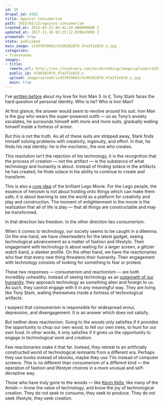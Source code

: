 ```yaml
---
id: 15
drupal_id: 4582
title: Against Consumerism
path: 2015/03/22/against-consumerism
created_at: 2015-03-23 04:41:34.000000000 Z
updated_at: 2017-11-10 02:25:12.020643000 Z
promoted: true
state: published
main_image: v1453059663/4190382078_47a3f2e819_o.jpg
categories:
- Transhuman
images:
- title: 
  remote_url: http://res.cloudinary.com/micahredding/image/upload/v1453059663/4190382078_47a3f2e819_o.jpg
  public_id: 4190382078_47a3f2e819_o
  upload: image/upload/v1453059663/4190382078_47a3f2e819_o.jpg
  main: true
---
```

I’ve [written before](http://micahredding.com/blog/2013/06/07/iron-man-and-modern-identity-crisis) about my love for Iron Man 3. In it, Tony Stark faces the hard question of personal identity. Who is he? Who is Iron Man? 

At first glance, the answer would seem to revolve around his suit. Iron Man is the guy who wears the super-powered outfit — so as Tony’s anxiety escalates, he surrounds himself with more and more suits, gradually walling himself inside a fortress of armor.

But this is not the truth. As all of these suits are stripped away, Stark finds himself solving problems with creativity, ingenuity, and effort. In that, he finds his real identity: he is the *mechanic*, the one who creates.

This resolution isn’t the rejection of his technology, it is the recognition that the process of creation — not the artifact — is the substance of what technology and humanity is about. Instead of finding solace in the artifacts he has created, he finds solace in his ability to continue to create and transform.

This is also a [core idea](http://micahredding.com/blog/2014/05/27/theology-lego-movie) of the brilliant Lego Movie. For the Lego people, the essence of heroism is not about holding onto things which can make them safe, it is about learning to see the world as a platform for creativity and play and construction. The moment of enlightenment in the movie is the realization that all of life is play — that all things are constructable and may be transformed.

In that direction lies freedom. In the other direction lies consumerism.

When it comes to technology, our society seems to be caught in a dilemma. On the one hand, we have cheerleaders for the latest gadget, seeing technological advancement as a matter of fashion and lifestyle. Their engagement with technology is about waiting for a larger screen, a glitzier watch band, a sleeker profile. On the other hand, we have the reactionaries who fear that every new thing threatens their humanity. Their engagement with technology consists of looking for something to fear or protest.

These two responses — consumerism and reactionism — are both incredibly unhealthy. Instead of seeing technology as an [outgrowth of our humanity](http://micahredding.com/blog/2015/03/13/what-technology), they approach technology as something alien and foreign to us. As such, they cannot engage with it in any meaningful way. They are living like Tony Stark, walling themselves inside a fortress of technological artifacts.

I suspect that consumerism is responsible for widespread ennui, depression, and disengagement. It is an answer which does not satisfy. 

But neither does reactionism. Going to the woods only satisfies if it provides the opportunity to chop our own wood, to fell our own trees, to hunt for our own food. In other words, it only satisfies if it gives us the opportunity to engage in technological work and creation.

Few reactionaries make it that far. Instead, they retreat to an artificially constructed world of technological remnants from a different era. Perhaps they use books instead of ebooks, maybe they use TVs instead of computer screens. This is no different than consumerism of a different kind — the operation of fashion and lifestyle choices in a more unusual and self-deceptive way.

Those who have truly gone to the woods — like [Kevin Kelly](http://brickcaster.com/singularity/1/), like many of the Amish — know the value of technology, and know the joy of technological creation. They do not seek to consume, they seek to produce. They do not seek lifestyle, they seek creation.
